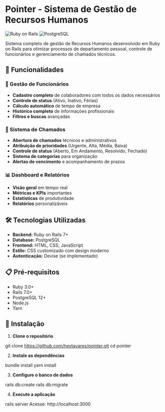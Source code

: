 # Pointer - Sistema de Gestão de Recursos Humanos

![Ruby on Rails](https://img.shields.io/badge/Ruby_on_Rails-CC0000?style=for-the-badge&logo=ruby-on-rails&logoColor=white)
![PostgreSQL](https://img.shields.io/badge/PostgreSQL-316192?style=for-the-badge&logo=postgresql&logoColor=white)

Sistema completo de gestão de Recursos Humanos desenvolvido em Ruby on Rails para otimizar processos de departamento pessoal, controle de funcionários e gerenciamento de chamados técnicos.

## 🚀 Funcionalidades

### 👥 Gestão de Funcionários
- **Cadastro completo** de colaboradores com todos os dados necessários
- **Controle de status** (Ativo, Inativo, Férias)
- **Cálculo automático** de tempo de empresa
- **Histórico completo** de informações profissionais
- **Filtros e buscas** avançadas

### 🎫 Sistema de Chamados
- **Abertura de chamados** técnicos e administrativos
- **Atribuição de prioridades** (Urgente, Alta, Média, Baixa)
- **Controle de status** (Aberto, Em Andamento, Resolvido, Fechado)
- **Sistema de categorias** para organização
- **Alertas de vencimento** e acompanhamento de prazos

### 📊 Dashboard e Relatórios
- **Visão geral** em tempo real
- **Métricas e KPIs** importantes
- **Estatísticas** de produtividade
- **Relatórios** personalizáveis

## 🛠️ Tecnologias Utilizadas

- **Backend:** Ruby on Rails 7+
- **Database:** PostgreSQL
- **Frontend:** HTML, CSS, JavaScript
- **Estilo:** CSS customizado com design moderno
- **Autenticação:** Devise (se implementado)

## 📋 Pré-requisitos

- Ruby 3.0+
- Rails 7.0+
- PostgreSQL 12+
- Node.js
- Yarn

## 🚀 Instalação

1. **Clone o repositório**
   
git clone https://github.com/heytavares/pointer.git
cd pointer

2. **Instale as dependências**

bundle install
yarn install

3. **Configure o banco de dados**

rails db:create
rails db:migrate

4. **Execute a aplicação**

rails server
Acesse: http://localhost:3000
